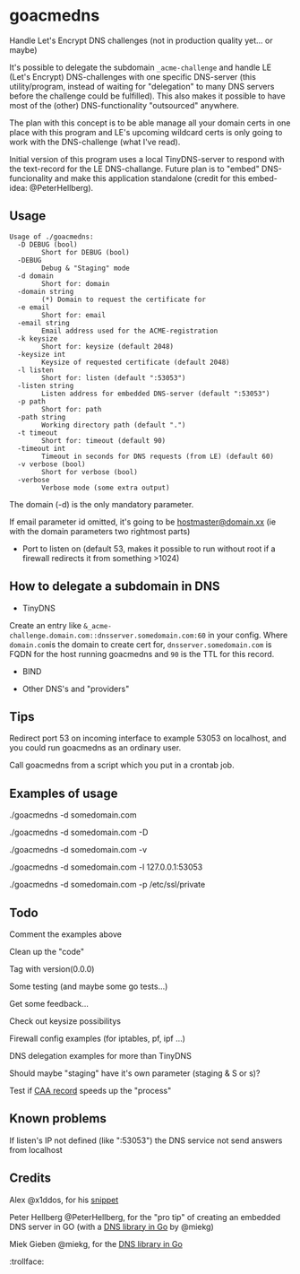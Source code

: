 # goacmedns

Handle Let's Encrypt DNS challenges (not in production quality yet... or maybe)

It's possible to delegate the subdomain `_acme-challenge` and handle LE (Let's Encrypt) DNS-challenges with one specific DNS-server (this utility/program, instead of waiting for "delegation" to many DNS servers before the challenge could be fulfilled). This also makes it possible to have most of the (other) DNS-functionality "outsourced" anywhere.

The plan with this concept is to be able manage all your domain certs in one place with this program and LE's upcoming wildcard certs is only going to work with the DNS-challenge (what I've read).

Initial version of this program uses a local TinyDNS-server to respond with the text-record for the LE DNS-challange.
Future plan is to "embed" DNS-funcionality and make this application standalone (credit for this embed-idea: @PeterHellberg).

## Usage

```text
Usage of ./goacmedns:
  -D DEBUG (bool)
        Short for DEBUG (bool)
  -DEBUG
        Debug & "Staging" mode
  -d domain
        Short for: domain
  -domain string
        (*) Domain to request the certificate for
  -e email
        Short for: email
  -email string
        Email address used for the ACME-registration
  -k keysize
        Short for: keysize (default 2048)
  -keysize int
        Keysize of requested certificate (default 2048)
  -l listen
        Short for: listen (default ":53053")
  -listen string
        Listen address for embedded DNS-server (default ":53053")
  -p path
        Short for: path
  -path string
        Working directory path (default ".")
  -t timeout
        Short for: timeout (default 90)
  -timeout int
        Timeout in seconds for DNS requests (from LE) (default 60)
  -v verbose (bool)
        Short for verbose (bool)
  -verbose
        Verbose mode (some extra output)
```

The domain (-d) is the only mandatory parameter.

If email parameter id omitted, it's going to be hostmaster@domain.xx (ie with the domain parameters two rightmost parts)

* Port to listen on (default 53, makes it possible to run without root if a firewall redirects it from something >1024)

## How to delegate a subdomain in DNS

* TinyDNS

Create an entry like `&_acme-challenge.domain.com::dnsserver.somedomain.com:60` in your config. Where `domain.com`is the domain to create cert for, `dnsserver.somedomain.com` is FQDN for the host running goacmedns and `90` is the TTL for this record.

* BIND

* Other DNS's and "providers"

## Tips

Redirect port 53 on incoming interface to example 53053 on localhost, and you could run goacmedns as an ordinary user.

Call goacmedns from a script which you put in a crontab job.

## Examples of usage

./goacmedns -d somedomain.com

./goacmedns -d somedomain.com -D

./goacmedns -d somedomain.com -v

./goacmedns -d somedomain.com -l 127.0.0.1:53053

./goacmedns -d somedomain.com -p /etc/ssl/private

## Todo

Comment the examples above

Clean up the "code"

Tag with version(0.0.0)

Some testing (and maybe some go tests...)

Get some feedback...

Check out keysize possibilitys

Firewall config examples (for iptables, pf, ipf ...)

DNS delegation examples for more than TinyDNS

Should maybe "staging" have it's own parameter (staging & S or s)?

Test if [CAA record](https://support.dnsimple.com/articles/caa-record/) speeds up the "process"

## Known problems

If listen's IP not defined (like ":53053") the DNS service not send answers from localhost
## Credits

Alex @x1ddos, for his [snippet](https://github.com/golang/go/issues/17263#issuecomment-253149953)

Peter Hellberg @PeterHellberg, for the "pro tip" of creating an embedded DNS server in GO (with a [DNS library in Go](https://github.com/miekg/dns) by @miekg)

Miek Gieben @miekg, for the [DNS library in Go](https://github.com/miekg/dns)

:trollface:
